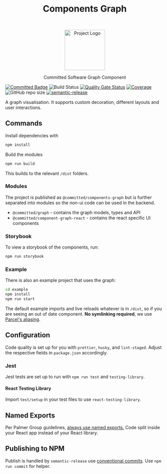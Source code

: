 <h1 align="center"> Components Graph </h1>
<br>
<p align="center">
  <img src="https://committed.io/Logo.svg" width="128px" alt="Project Logo"/>
</p>
<p align="center">
  Committed Software Graph Component
</p>

[![Committed Badge](https://img.shields.io/endpoint?url=https%3A%2F%2Fcommitted.io%2Fbadge)](https://committed.io)
![Build Status](https://github.com/commitd/components-graph/workflows/build/badge.svg?branch=main)
[![Quality Gate Status](https://sonarcloud.io/api/project_badges/measure?project=commitd_components-graph&metric=alert_status&token=aa002ca75e2f3a6d028af9074bceeda1ffa2f9f7)](https://sonarcloud.io/dashboard?id=commitd_components-graph)
[![Coverage](https://sonarcloud.io/api/project_badges/measure?project=commitd_components-graph&metric=coverage&token=aa002ca75e2f3a6d028af9074bceeda1ffa2f9f7)](https://sonarcloud.io/dashboard?id=commitd_components-graph)
![GitHub repo size](https://img.shields.io/github/repo-size/commitd/components-graph)
[![semantic-release](https://img.shields.io/badge/%20%20%F0%9F%93%A6%F0%9F%9A%80-semantic--release-e10079.svg)](https://github.com/semantic-release/semantic-release)

A graph visualisation. It supports custom decoration, different layouts and user interactions.

## Commands

Install dependencies with

```bash
npm install
```

Build the modules

```bash
npm run build
```

This builds to the relevant `/dist` folders.

### Modules

The project is published as `@committed/components-graph` but is further separated into modules so the non-ui code can be used in the backend.

- `@committed/graph` - contains the graph models, types and API
- `@committed/component-graph-react` - contains the react specific UI components

### Storybook

To view a storybook of the components, run:

```bash
npm run storybook
```

### Example

There is also an example project that uses the graph:

```bash
cd example
npm install
npm run start
```

The default example imports and live reloads whatever is in `/dist`, so if you are seeing an out of date component. **No symlinking required**, we use [Parcel's aliasing](https://parceljs.org/module_resolution.html#aliases).

## Configuration

Code quality is set up for you with `prettier`, `husky`, and `lint-staged`. Adjust the respective fields in `package.json` accordingly.

### Jest

Jest tests are set up to run with `npm run test` and `testing-library`.

#### React Testing Library

Import `test/setup` in your test files to use `react-testing-library`.

## Named Exports

Per Palmer Group guidelines, [always use named exports.](https://github.com/palmerhq/typescript#exports) Code split inside your React app instead of your React library.

## Publishing to NPM

Publish is handled by `semantic-release` use [conventional commits](https://www.conventionalcommits.org/en/v1.0.0/). Use `npm run commit` for helper.
